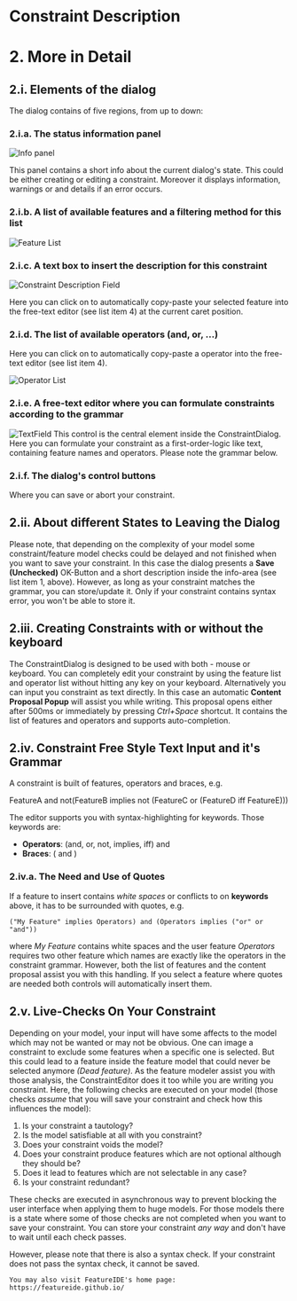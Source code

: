 # Constraint Description
# 2. More in Detail
## 2.i. Elements of the dialog

The dialog contains of five regions, from up to down:
### 2.i.a. The status information panel
![Info panel](https://raw.githubusercontent.com/wiki/FeatureIDE/FeatureIDE/Assets/ConstraintDialog/InfoPanel.png)

This panel contains a short info about the current dialog's state. This could be either creating or editing a constraint. Moreover it displays information, warnings or and details if an error occurs.

### 2.i.b. A list of available features and a filtering method for this list
![Feature List](https://raw.githubusercontent.com/wiki/FeatureIDE/FeatureIDE/Assets/ConstraintDialog/FeatureList.png)


### 2.i.c. A text box to insert the description for this constraint
![Constraint Description Field](https://user-images.githubusercontent.com/32126942/31176517-6542b0d4-a913-11e7-8144-857821f40bd0.png)

Here you can click on to automatically copy-paste your selected feature into the free-text editor (see list item 4) at the current caret position.

### 2.i.d. The list of available operators (and, or, ...)
Here you can click on to automatically copy-paste a operator into the free-text editor (see list item 4).

![Operator List](https://raw.githubusercontent.com/wiki/FeatureIDE/FeatureIDE/Assets/ConstraintDialog/OperatorList.png)

### 2.i.e. A free-text editor where you can formulate constraints according to the grammar
![TextField](https://raw.githubusercontent.com/wiki/FeatureIDE/FeatureIDE/Assets/ConstraintDialog/ConstraintDialogText.png)
This control is the central element inside the ConstraintDialog. Here you can formulate your constraint as a first-order-logic like text, containing feature names and operators. Please note the grammar below.

### 2.i.f. The dialog's control buttons

Where you can save or abort your constraint.
## 2.ii. About different States to Leaving the Dialog

Please note, that depending on the complexity of your model some constraint/feature model checks could be delayed and not finished when you want to save your constraint. In this case the dialog presents a **Save (Unchecked)** OK-Button and a short description inside the info-area (see list item 1, above). However, as long as your constraint matches the grammar, you can store/update it. Only if your constraint contains syntax error, you won't be able to store it.
## 2.iii. Creating Constraints with or without the keyboard

The ConstraintDialog is designed to be used with both - mouse or keyboard. You can completely edit your constraint by using the feature list and operator list without hitting any key on your keyboard. Alternatively you can input you constraint as text directly. In this case an automatic **Content Proposal Popup** will assist you while writing. This proposal opens either after 500ms or immediately by pressing _Ctrl+Space_ shortcut. It contains the list of features and operators and supports auto-completion.

## 2.iv. Constraint Free Style Text Input and it's Grammar

A constraint is built of features, operators and braces, e.g.

FeatureA and not(FeatureB implies not (FeatureC or (FeatureD iff FeatureE)))

The editor supports you with syntax-highlighting for keywords. Those keywords are:
* **Operators**: (and, or, not, implies, iff) and
* **Braces**: ( and )

### 2.iv.a. The Need and Use of Quotes

If a feature to insert contains _white spaces_ or conflicts to on **keywords** above, it has to be surrounded with quotes, e.g.

`("My Feature" implies Operators) and (Operators implies ("or" or "and"))`

where _My Feature_ contains white spaces and the user feature _Operators_ requires two other feature which names are exactly like the operators in the constraint grammar. However, both the list of features and the content proposal assist you with this handling. If you select a feature where quotes are needed both controls will automatically insert them.

## 2.v. Live-Checks On Your Constraint

Depending on your model, your input will have some affects to the model which may not be wanted or may not be obvious. One can image a constraint to exclude some features when a specific one is selected. But this could lead to a feature inside the feature model that could never be selected anymore _(Dead feature)_. As the feature modeler assist you with those analysis, the ConstraintEditor does it too while you are writing you constraint. Here, the following checks are executed on your model (those checks _assume_ that you will save your constraint and check how this influences the model):

1. Is your constraint a tautology?
1. Is the model satisfiable at all with you constraint?
1. Does your constraint voids the model?
1. Does your constraint produce features which are not optional although they should be?
1. Does it lead to features which are not selectable in any case?
1. Is your constraint redundant?

These checks are executed in asynchronous way to prevent blocking the user interface when applying them to huge models. For those models there is a state where some of those checks are not completed when you want to save your constraint. You can store your constraint _any way_ and don't have to wait until each check passes.

However, please note that there is also a syntax check. If your constraint does not pass the syntax check, it cannot be saved.

`You may also visit FeatureIDE's home page: https://featureide.github.io/`
